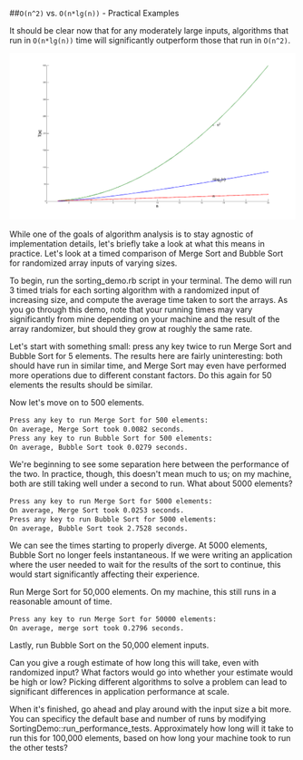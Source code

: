 ##`O(n^2)` vs. `O(n*lg(n))` - Practical Examples

It should be clear now that for any moderately large inputs, algorithms 
that run in `O(n*lg(n))` time will significantly outperform those that run 
in `O(n^2)`. 

![time_complexity](./compareNlogNQuadratic.png)

While one of the goals of algorithm analysis is to stay agnostic of implementation details, let's briefly take a look at what this means in practice. Let's look at a timed comparison of Merge Sort and Bubble Sort for randomized array inputs of varying sizes. 

To begin, run the sorting_demo.rb script in your terminal. The demo will run 3 timed trials for each sorting algorithm with a randomized input of increasing size, and compute the average time taken to sort the arrays. As you go through this demo, note that your running times may vary significantly from mine depending on your machine and the result of the array randomizer, but should they grow at roughly the same rate. 


Let's start with something small: press any key twice to run Merge Sort and Bubble Sort for 5 elements. The results here are fairly uninteresting: both should have run in similar time, and Merge Sort may even have performed more operations due to different constant factors. Do this again for 50 elements the results should be similar. 

Now let's move on to 500 elements. 

```
Press any key to run Merge Sort for 500 elements:
On average, Merge Sort took 0.0082 seconds.
Press any key to run Bubble Sort for 500 elements:
On average, Bubble Sort took 0.0279 seconds.
```

We're beginning to see some separation here between the performance of the two. In practice, though, this doesn't mean much to us; on my machine, both are still taking well under a second to run. What about 5000 elements?

```
Press any key to run Merge Sort for 5000 elements:
On average, Merge Sort took 0.0253 seconds.
Press any key to run Bubble Sort for 5000 elements:
On average, Bubble Sort took 2.7528 seconds.
```

We can see the times starting to properly diverge. At 5000 elements, Bubble Sort no longer feels instantaneous. If we were writing an application where the user needed to wait for the results of the sort to continue, this would start significantly affecting their experience.

Run Merge Sort for 50,000 elements. On my machine, this still runs in 
a reasonable amount of time. 

```
Press any key to run Merge Sort for 50000 elements:
On average, merge sort took 0.2796 seconds.
```

Lastly, run Bubble Sort on the 50,000 element inputs. 

Can you give a rough estimate of how long this will take, even with randomized input? What factors would go into whether your estimate would be high or low? Picking different algorithms to solve a problem can lead to significant differences in application performance at scale.

When it's finished, go ahead and play around with the input size a bit more. You can specificy the default base and number of runs by modifying SortingDemo::run_performance_tests. Approximately how long will it take to run this for 100,000 elements, based on how long your machine took to run the other tests?